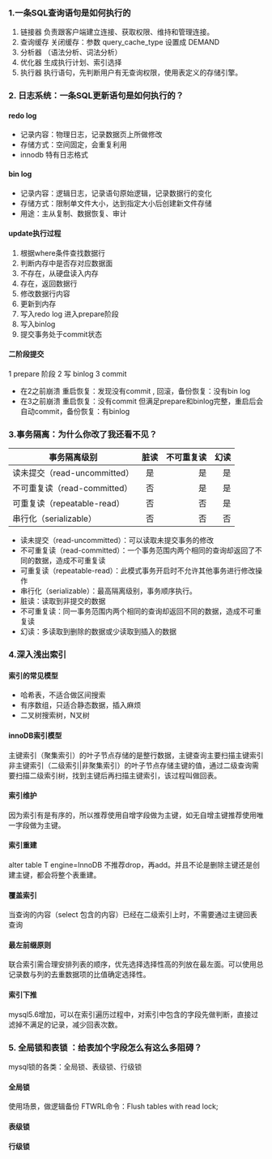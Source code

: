 ### 1.一条SQL查询语句是如何执行的
1. 链接器 负责跟客户端建立连接、获取权限、维持和管理连接。
2. 查询缓存 关闭缓存：参数 query_cache_type 设置成 DEMAND
3. 分析器 （语法分析、词法分析）
4. 优化器 生成执行计划、索引选择
5. 执行器 执行语句，先判断用户有无查询权限，使用表定义的存储引擎。

### 2. 日志系统：一条SQL更新语句是如何执行的？
#### redo log
* 记录内容：物理日志，记录数据页上所做修改
* 存储方式：空间固定，会重复利用
* innodb 特有日志格式

#### bin log
* 记录内容：逻辑日志，记录语句原始逻辑，记录数据行的变化
* 存储方式：限制单文件大小，达到指定大小后创建新文件存储
* 用途：主从复制、数据恢复、审计

#### update执行过程
1. 根据where条件查找数据行
2. 判断内存中是否存对应数据面
3. 不存在，从硬盘读入内存
4. 存在，返回数据行
5. 修改数据行内容
6. 更新到内存
7. 写入redo log 进入prepare阶段
8. 写入binlog 
9. 提交事务处于commit状态

#### 二阶段提交
1 prepare 阶段   2  写 binlog  3  commit 

* 在2之前崩溃
重启恢复：发现没有commit , 回滚，备份恢复：没有bin log
* 在3之前崩溃
重启恢复：没有commit 但满足prepare和binlog完整，重启后会自动commit，备份恢复：有binlog

### 3.事务隔离：为什么你改了我还看不见？

事务隔离级别|脏读|不可重复读|幻读
--|:--:|--:|--:  
读未提交（read-uncommitted）|是|是|是 
不可重复读（read-committed）|否|是|是
可重复读（repeatable-read）|否|否|是
串行化（serializable）|否|否|否


* 读未提交（read-uncommitted）：可以读取未提交事务的修改
* 不可重复读（read-committed）：一个事务范围内两个相同的查询却返回了不同的数据，造成不可重复读
* 可重复读（repeatable-read）：此模式事务开启时不允许其他事务进行修改操作
* 串行化（serializable）：最高隔离级别，事务顺序执行。
* 脏读：读取到非提交的数据
* 不可重复读：同一事务范围内两个相同的查询却返回不同的数据，造成不可重复读
* 幻读：多读取到删除的数据或少读取到插入的数据

### 4.深入浅出索引
#### 索引的常见模型
* 哈希表，不适合做区间搜索
* 有序数组，只适合静态数据，插入麻烦
* 二叉树搜索树，N叉树

#### innoDB索引模型
主键索引（聚集索引）的叶子节点存储的是整行数据，主键查询主要扫描主键索引
非主键索引（二级索引|非聚集索引）的叶子节点存储主键的值，通过二级查询需要扫描二级索引树，找到主键后再扫描主键索引，该过程叫做回表。

#### 索引维护
因为索引有是有序的，所以推荐使用自增字段做为主键，如无自增主键推荐使用唯一字段做为主键。
#### 索引重建
alter table T engine=InnoDB
不推荐drop，再add。并且不论是删除主键还是创建主键，都会将整个表重建。
#### 覆盖索引
当查询的内容（select 包含的内容）已经在二级索引上时，不需要通过主键回表查询
#### 最左前缀原则
联合索引需合理安排列表的顺序，优先选择选择性高的列放在最左面。可以使用总记录数与列的去重数据项的比值确定选择性。
#### 索引下推
mysql5.6增加，可以在索引遍历过程中，对索引中包含的字段先做判断，直接过滤掉不满足的记录，减少回表次数。

### 5. 全局锁和表锁 ：给表加个字段怎么有这么多阻碍？
mysql锁的各类：全局锁、表级锁、行级锁
#### 全局锁
使用场景，做逻辑备份
FTWRL命令：Flush tables with read lock;

#### 表级锁
#### 行级锁












































